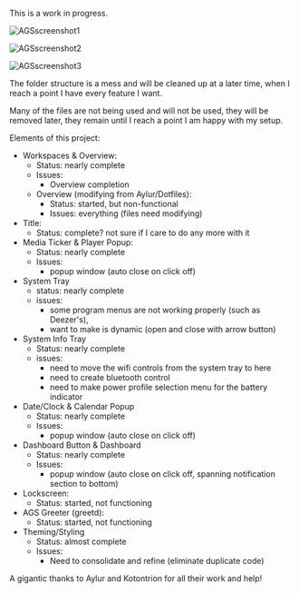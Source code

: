 
This is a work in progress.

![AGSscreenshot1](https://github.com/gitmeED331/dotfiles/assets/142960718/3a1a3261-3ce9-4915-b7e3-c6d4ffae75e5)

![AGSscreenshot2](https://github.com/gitmeED331/dotfiles/assets/142960718/91f82d67-2011-486e-aee7-35da3e531f82)

![AGSscreenshot3](https://github.com/gitmeED331/dotfiles/assets/142960718/0385371f-0460-4b87-a8c8-75c797c356e0)

The folder structure is a mess and will be cleaned up at a later time, when I reach a point I have every feature I want.

Many of the files are not being used and will not be used, they will be removed later, they remain until I reach a point I am happy with my setup.

Elements of this project:
- Workspaces & Overview:
  - Status: nearly complete
  - Issues:
    - Overview completion
  - Overview (modifying from Aylur/Dotfiles):
    - Status: started, but non-functional
    - Issues: everything (files need modifying)
- Title:
  - Status: complete? not sure if I care to do any more with it
- Media Ticker & Player Popup:
  - Status: nearly complete
  - Issues:
    - popup window (auto close on click off)
- System Tray
  - status: nearly complete
  - issues:
    - some program menus are not working properly (such as Deezer's),
    - want to make is dynamic (open and close with arrow button)
- System Info Tray
  - Status: nearly complete
  - issues:
    - need to move the wifi controls from the system tray to here
    - need to create bluetooth control
    - need to make power profile selection menu for the battery indicator
- Date/Clock & Calendar Popup
  - Status: nearly complete
  - Issues:
    - popup window (auto close on click off)
- Dashboard Button & Dashboard
  - Status: nearly complete
  - Issues:
    - popup window (auto close on click off, spanning notification section to bottom)
- Lockscreen:
  - Status: started, not functioning
- AGS Greeter (greetd):
  - Status: started, not functioning
- Theming/Styling
  - Status: almost complete
  - Issues:
    - Need to consolidate and refine (eliminate duplicate code)
  

A gigantic thanks to Aylur and Kotontrion for all their work and help!
